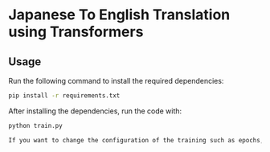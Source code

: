 # Japanese To English Translation using Transformers
## Usage

Run the following command to install the required dependencies:

```bash
pip install -r requirements.txt
```

After installing the dependencies, run the code with:

```bash
python train.py

If you want to change the configuration of the training such as epochs, batch size, sequence length, etc., you can do so in the [config.py](config.py) file.

